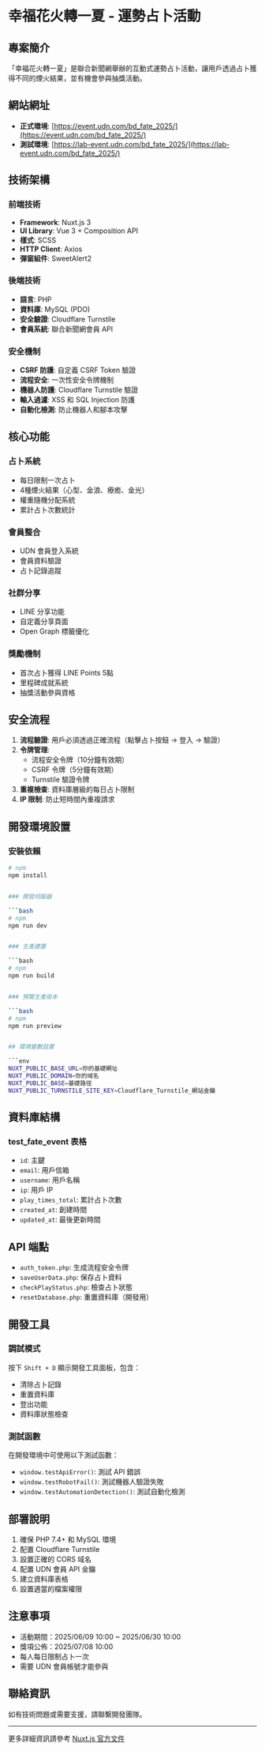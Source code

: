 # 幸福花火轉一夏 - 運勢占卜活動

## 專案簡介

「幸福花火轉一夏」是聯合新聞網舉辦的互動式運勢占卜活動，讓用戶透過占卜獲得不同的煙火結果，並有機會參與抽獎活動。

## 網站網址

- **正式環境**: [https://event.udn.com/bd_fate_2025/](https://event.udn.com/bd_fate_2025/)
- **測試環境**: [https://lab-event.udn.com/bd_fate_2025/](https://lab-event.udn.com/bd_fate_2025/)

## 技術架構

### 前端技術

- **Framework**: Nuxt.js 3
- **UI Library**: Vue 3 + Composition API
- **樣式**: SCSS
- **HTTP Client**: Axios
- **彈窗組件**: SweetAlert2

### 後端技術

- **語言**: PHP
- **資料庫**: MySQL (PDO)
- **安全驗證**: Cloudflare Turnstile
- **會員系統**: 聯合新聞網會員 API

### 安全機制

- **CSRF 防護**: 自定義 CSRF Token 驗證
- **流程安全**: 一次性安全令牌機制
- **機器人防護**: Cloudflare Turnstile 驗證
- **輸入過濾**: XSS 和 SQL Injection 防護
- **自動化檢測**: 防止機器人和腳本攻擊

## 核心功能

### 占卜系統

- 每日限制一次占卜
- 4種煙火結果（心型、金浪、療癒、金光）
- 權重隨機分配系統
- 累計占卜次數統計

### 會員整合

- UDN 會員登入系統
- 會員資料驗證
- 占卜記錄追蹤

### 社群分享

- LINE 分享功能
- 自定義分享頁面
- Open Graph 標籤優化

### 獎勵機制

- 首次占卜獲得 LINE Points 5點
- 里程碑成就系統
- 抽獎活動參與資格

## 安全流程

1. **流程驗證**: 用戶必須透過正確流程（點擊占卜按鈕 → 登入 → 驗證）
2. **令牌管理**:
   - 流程安全令牌（10分鐘有效期）
   - CSRF 令牌（5分鐘有效期）
   - Turnstile 驗證令牌
3. **重複檢查**: 資料庫層級的每日占卜限制
4. **IP 限制**: 防止短時間內重複請求

## 開發環境設置

### 安裝依賴

````bash
# npm
npm install


### 開發伺服器

```bash
# npm
npm run dev


### 生產建置

```bash
# npm
npm run build


### 預覽生產版本

```bash
# npm
npm run preview


## 環境變數設置

```env
NUXT_PUBLIC_BASE_URL=你的基礎網址
NUXT_PUBLIC_DOMAIN=你的域名
NUXT_PUBLIC_BASE=基礎路徑
NUXT_PUBLIC_TURNSTILE_SITE_KEY=Cloudflare_Turnstile_網站金鑰
````

## 資料庫結構

### test_fate_event 表格

- `id`: 主鍵
- `email`: 用戶信箱
- `username`: 用戶名稱
- `ip`: 用戶 IP
- `play_times_total`: 累計占卜次數
- `created_at`: 創建時間
- `updated_at`: 最後更新時間

## API 端點

- `auth_token.php`: 生成流程安全令牌
- `saveUserData.php`: 保存占卜資料
- `checkPlayStatus.php`: 檢查占卜狀態
- `resetDatabase.php`: 重置資料庫（開發用）

## 開發工具

### 調試模式

按下 `Shift + D` 顯示開發工具面板，包含：

- 清除占卜記錄
- 重置資料庫
- 登出功能
- 資料庫狀態檢查

### 測試函數

在開發環境中可使用以下測試函數：

- `window.testApiError()`: 測試 API 錯誤
- `window.testRobotFail()`: 測試機器人驗證失敗
- `window.testAutomationDetection()`: 測試自動化檢測

## 部署說明

1. 確保 PHP 7.4+ 和 MySQL 環境
2. 配置 Cloudflare Turnstile
3. 設置正確的 CORS 域名
4. 配置 UDN 會員 API 金鑰
5. 建立資料庫表格
6. 設置適當的檔案權限

## 注意事項

- 活動期間：2025/06/09 10:00 ~ 2025/06/30 10:00
- 獎項公佈：2025/07/08 10:00
- 每人每日限制占卜一次
- 需要 UDN 會員帳號才能參與

## 聯絡資訊

如有技術問題或需要支援，請聯繫開發團隊。

---

更多詳細資訊請參考 [Nuxt.js 官方文件](https://nuxt.com/docs/getting-started/introduction)
